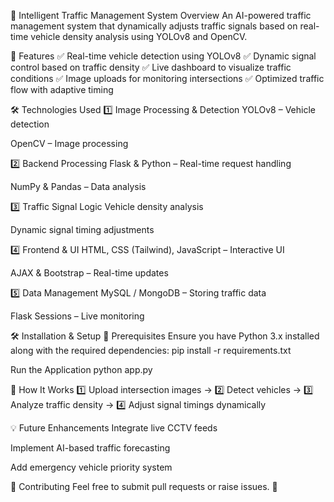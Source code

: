 🚦 Intelligent Traffic Management System
Overview
An AI-powered traffic management system that dynamically adjusts traffic signals based on real-time vehicle density analysis using YOLOv8 and OpenCV.

🚀 Features
✅ Real-time vehicle detection using YOLOv8
✅ Dynamic signal control based on traffic density
✅ Live dashboard to visualize traffic conditions
✅ Image uploads for monitoring intersections
✅ Optimized traffic flow with adaptive timing

🛠️ Technologies Used
1️⃣ Image Processing & Detection
YOLOv8 – Vehicle detection

OpenCV – Image processing

2️⃣ Backend Processing
Flask & Python – Real-time request handling

NumPy & Pandas – Data analysis

3️⃣ Traffic Signal Logic
Vehicle density analysis

Dynamic signal timing adjustments

4️⃣ Frontend & UI
HTML, CSS (Tailwind), JavaScript – Interactive UI

AJAX & Bootstrap – Real-time updates

5️⃣ Data Management
MySQL / MongoDB – Storing traffic data

Flask Sessions – Live monitoring

🛠️ Installation & Setup
🔹 Prerequisites
Ensure you have Python 3.x installed along with the required dependencies:
pip install -r requirements.txt

Run the Application
python app.py


📌 How It Works
1️⃣ Upload intersection images → 2️⃣ Detect vehicles → 3️⃣ Analyze traffic density → 4️⃣ Adjust signal timings dynamically

💡 Future Enhancements
Integrate live CCTV feeds

Implement AI-based traffic forecasting

Add emergency vehicle priority system

🤝 Contributing
Feel free to submit pull requests or raise issues. 🚀




